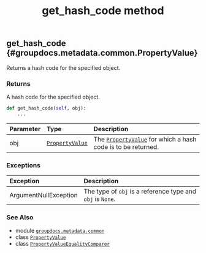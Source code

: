 ﻿---
title: get_hash_code method
second_title: GroupDocs.Metadata for Python via .NET API References
description: 
type: docs
url: /python-net/groupdocs.metadata.common/propertyvalueequalitycomparer/get_hash_code/
is_root: false
weight: 30
---

## get_hash_code {#groupdocs.metadata.common.PropertyValue}

Returns a hash code for the specified object.


### Returns 


A hash code for the specified object.


```python
def get_hash_code(self, obj):
    ...
```


| Parameter | Type | Description |
| :- | :- | :- |
| obj | [`PropertyValue`](/metadata/python-net/groupdocs.metadata.common/propertyvalue) | The [`PropertyValue`](/metadata/python-net/groupdocs.metadata.common/propertyvalue) for which a hash code is to be returned. |
### Exceptions
| Exception | Description |
| :- | :- |
| ArgumentNullException | The type of `obj` is a reference type and `obj` is `None`. |





### See Also
* module [`groupdocs.metadata.common`](../../)
* class [`PropertyValue`](/metadata/python-net/groupdocs.metadata.common/propertyvalue)
* class [`PropertyValueEqualityComparer`](/metadata/python-net/groupdocs.metadata.common/propertyvalueequalitycomparer)
